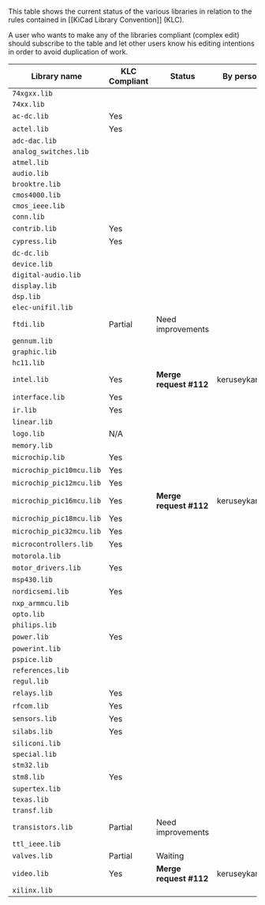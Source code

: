 This table shows the current status of the various libraries in relation to the rules contained in [[KiCad Library Convention]] (KLC).

A user who wants to make any of the libraries compliant (complex edit) should subscribe to the table and let other users know his editing intentions in order to avoid duplication of work.

| Library name             | KLC Compliant | Status            | By person    |
|--------------------------|---------------|-------------------|--------------|
| `74xgxx.lib`             |               |                   |              |
| `74xx.lib`               |               |                   |              |
| `ac-dc.lib`              | Yes           |                   |              |
| `actel.lib`              | Yes           |                   |              |
| `adc-dac.lib`            |               |                   |              |
| `analog_switches.lib`    |               |                   |              |
| `atmel.lib`              |               |                   |              |
| `audio.lib`              |               |                   |              |
| `brooktre.lib`           |               |                   |              |
| `cmos4000.lib`           |               |                   |              |
| `cmos_ieee.lib`          |               |                   |              |
| `conn.lib`               |               |                   |              |
| `contrib.lib`            | Yes           |                   |              |
| `cypress.lib`            | Yes           |                   |              |
| `dc-dc.lib`              |               |                   |              |
| `device.lib`             |               |                   |              |
| `digital-audio.lib`      |               |                   |              |
| `display.lib`            |               |                   |              |
| `dsp.lib`                |               |                   |              |
| `elec-unifil.lib`        |               |                   |              |
| `ftdi.lib`               | Partial       | Need improvements |              |
| `gennum.lib`             |               |                   |              |
| `graphic.lib`            |               |                   |              |
| `hc11.lib`               |               |                   |              |
| `intel.lib`              | Yes           | **Merge request #112**   | keruseykaryu |
| `interface.lib`          | Yes           |                   |              |
| `ir.lib`                 | Yes           |                   |              |
| `linear.lib`             |               |                   |              |
| `logo.lib`               | N/A           |                   |              |
| `memory.lib`             |               |                   |              |
| `microchip.lib`          | Yes           |                   |              |
| `microchip_pic10mcu.lib` | Yes           |                   |              |
| `microchip_pic12mcu.lib` | Yes           |                   |              |
| `microchip_pic16mcu.lib` | Yes           | **Merge request #112**   | keruseykaryu |
| `microchip_pic18mcu.lib` | Yes           |                   |              |
| `microchip_pic32mcu.lib` | Yes           |                   |              |
| `microcontrollers.lib`   | Yes           |                   |              |
| `motorola.lib`           |               |                   |              |
| `motor_drivers.lib`      | Yes           |                   |              |
| `msp430.lib`             |               |                   |              |
| `nordicsemi.lib`         | Yes           |                   |              |
| `nxp_armmcu.lib`         |               |                   |              |
| `opto.lib`               |               |                   |              |
| `philips.lib`            |               |                   |              |
| `power.lib`              | Yes           |                   |              |
| `powerint.lib`           |               |                   |              |
| `pspice.lib`             |               |                   |              |
| `references.lib`         |               |                   |              |
| `regul.lib`              |               |                   |              |
| `relays.lib`             | Yes           |                   |              |
| `rfcom.lib`              | Yes           |                   |              |
| `sensors.lib`            | Yes           |                   |              |
| `silabs.lib`             | Yes           |                   |              |
| `siliconi.lib`           |               |                   |              |
| `special.lib`            |               |                   |              |
| `stm32.lib`              |               |                   |              |
| `stm8.lib`               | Yes           |                   |              |
| `supertex.lib`           |               |                   |              |
| `texas.lib`              |               |                   |              |
| `transf.lib`             |               |                   |              |
| `transistors.lib`        | Partial       | Need improvements |              |
| `ttl_ieee.lib`           |               |                   |              |
| `valves.lib`             | Partial       | Waiting           |              |
| `video.lib`              | Yes           | **Merge request #112**   | keruseykaryu |
| `xilinx.lib`             |               |                   |              |